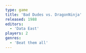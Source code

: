 ```yaml
---
type: game
title: 'Bad Dudes vs. DragonNinja'
released: 1988
editors: 
  - 'Data East'
players: 2
genres:
  - 'Beat them all'
---
```

